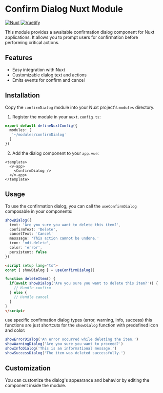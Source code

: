 # Confirm Dialog Nuxt Module
[![Nuxt](https://img.shields.io/badge/Nuxt-3.x-00C58E?logo=nuxt.js)](https://nuxt.com/)
[![Vuetify](https://img.shields.io/badge/Vuetify-3.x-1867C0?logo=vuetify)](https://vuetifyjs.com/)

This module provides a awaitable confirmation dialog component for Nuxt applications. It allows you to prompt users for confirmation before performing critical actions.

## Features

- Easy integration with Nuxt
- Customizable dialog text and actions
- Emits events for confirm and cancel

## Installation

Copy the `confirmDialog` module into your Nuxt project's `modules` directory.

1. Register the module in your `nuxt.config.ts`:

  ```ts
  export default defineNuxtConfig({
    modules: [
     '~/modules/confirmDialog'
    ]
  })
  ```

2. Add the dialog component to your `app.vue`:

  ```tsx
  <template>
    <v-app>
      <ConfirmDialog />
    </v-app>
  </template>
  ```

## Usage
To use the confirmation dialog, you can call the `useConfirmDialog` composable in your components:

```ts
showDialog({
  text: 'Are you sure you want to delete this item?',
  confirmText: 'Delete',
  cancelText: 'Cancel'
  messsage: 'This action cannot be undone.'
  icon: 'mdi-delete',
  color: 'error',
  persistent: false
})
```

```html
<script setup lang="ts">
const { showDialog } = useConfirmDialog()

function deleteItem() {
  if(await showDialog('Are you sure you want to delete this item?')) {
    // Handle confirm
  } else {
    // Handle cancel
  }
}
</script>
```

use specific confirmation dialog types (error, warning, info, success)
this functions are just shortcuts for the `showDialog` function with predefined icon and color:
```ts
showErrorDialog('An error occurred while deleting the item.')
showWarningDialog('Are you sure you want to proceed?')
showInfoDialog('This is an informational message.')
showSuccessDialog('The item was deleted successfully.')
```

## Customization

You can customize the dialog's appearance and behavior by editing the component inside the module.
